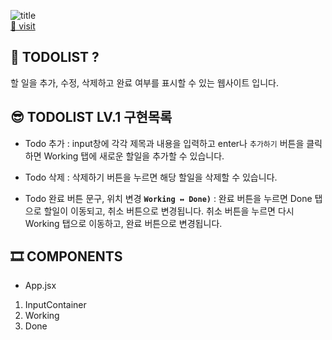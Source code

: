 ![title](https://ifh.cc/g/9tRynY.png)   
[🎁 visit](https://todolist-beta-puce.vercel.app/)   

## 📜 TODOLIST ?
할 일을 추가, 수정, 삭제하고 완료 여부를 표시할 수 있는 웹사이트 입니다.



## 😎 TODOLIST LV.1 구현목록   
- Todo 추가
: input창에 각각 제목과 내용을 입력하고 enter나 `추가하기` 버튼을 클릭하면 Working 탭에 새로운 할일을 추가할 수 있습니다. 

- Todo 삭제
: 삭제하기 버튼을 누르면 해당 할일을 삭제할 수 있습니다.

- Todo 완료 버튼 문구, 위치 변경 **`Working ↔ Done)`**
: 완료 버튼을 누르면 Done 탭으로 할일이 이동되고, 취소 버튼으로 변경됩니다.
취소 버튼을 누르면 다시 Working 탭으로 이동하고, 완료 버튼으로 변경됩니다.

## 🎞 COMPONENTS    

- App.jsx 
1. InputContainer
2. Working
3. Done
